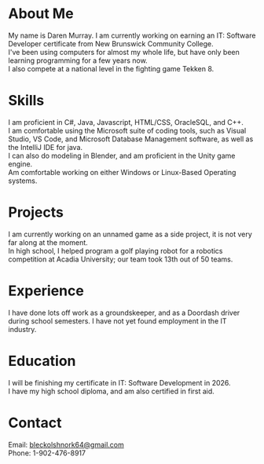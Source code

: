 # About Me
My name is Daren Murray. I am currently working on earning an IT: Software Developer certificate from New Brunswick Community College.  
I've been using computers for almost my whole life, but have only been learning programming for a few years now.  
I also compete at a national level in the fighting game Tekken 8.  

# Skills
I am proficient in C#, Java, Javascript, HTML/CSS, OracleSQL, and C++.  
I am comfortable using the Microsoft suite of coding tools, such as Visual Studio, VS Code, and Microsoft Database Management software, as well as the IntelliJ IDE for java.  
I can also do modeling in Blender, and am proficient in the Unity game engine.  
Am comfortable working on either Windows or Linux-Based Operating systems.  

# Projects
I am currently working on an unnamed game as a side project, it is not very far along at the moment.  
In high school, I helped program a golf playing robot for a robotics competition at Acadia University; our team took 13th out of 50 teams.  

# Experience
I have done lots off work as a groundskeeper, and as a Doordash driver during school semesters. I have not yet found employment in the IT industry.  

# Education
I will be finishing my certificate in IT: Software Development in 2026.  
I have my high school diploma, and am also certified in first aid.  

# Contact
Email: bleckolshnork64@gmail.com  
Phone: 1-902-476-8917  
